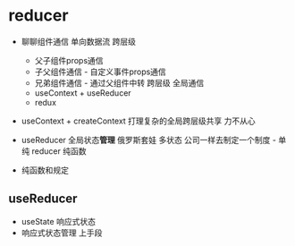 # reducer

- 聊聊组件通信
    单向数据流 跨层级
    - 父子组件props通信
    - 子父组件通信 - 自定义事件props通信
    - 兄弟组件通信 - 通过父组件中转
    跨层级 全局通信
    - useContext + useReducer
    - redux

- useContext + createContext 打理复杂的全局跨层级共享
    力不从心
- useReducer 全局状态**管理**
    俄罗斯套娃
    多状态
    公司一样去制定一个制度
       - 单纯 reducer 纯函数
- 纯函数和规定

## useReducer
- useState 响应式状态
- 响应式状态管理
    上手段